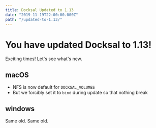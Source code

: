 ```yaml
---
title: Docksal Updated to 1.13
date: "2019-11-19T22:00:00.000Z"
path: "/updated-to-1.13/"
---
```


# You have updated Docksal to 1.13! 

Exciting times! Let's see what's new.

## macOS

- NFS is now default for `DOCKSAL_VOLUMES`
- But we forcibly set it to `bind` during update so that nothing break

## windows

Same old. Same old.
